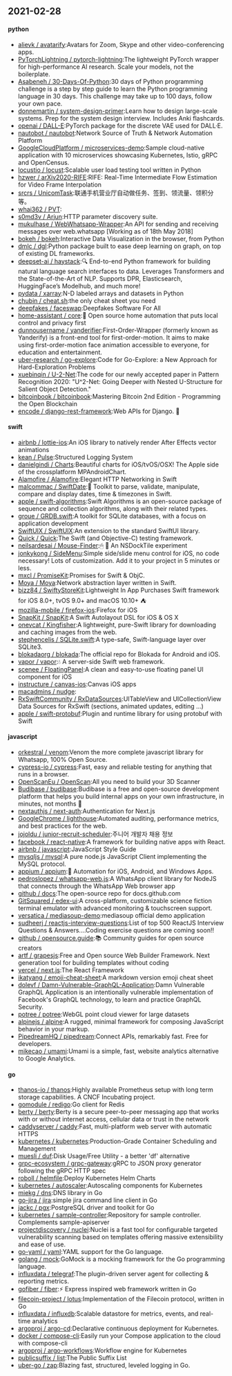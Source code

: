 ## 2021-02-28

#### python
* [alievk / avatarify](https://github.com/alievk/avatarify):Avatars for Zoom, Skype and other video-conferencing apps.
* [PyTorchLightning / pytorch-lightning](https://github.com/PyTorchLightning/pytorch-lightning):The lightweight PyTorch wrapper for high-performance AI research. Scale your models, not the boilerplate.
* [Asabeneh / 30-Days-Of-Python](https://github.com/Asabeneh/30-Days-Of-Python):30 days of Python programming challenge is a step by step guide to learn the Python programming language in 30 days. This challenge may take up to 100 days, follow your own pace.
* [donnemartin / system-design-primer](https://github.com/donnemartin/system-design-primer):Learn how to design large-scale systems. Prep for the system design interview. Includes Anki flashcards.
* [openai / DALL-E](https://github.com/openai/DALL-E):PyTorch package for the discrete VAE used for DALL·E.
* [nautobot / nautobot](https://github.com/nautobot/nautobot):Network Source of Truth & Network Automation Platform
* [GoogleCloudPlatform / microservices-demo](https://github.com/GoogleCloudPlatform/microservices-demo):Sample cloud-native application with 10 microservices showcasing Kubernetes, Istio, gRPC and OpenCensus.
* [locustio / locust](https://github.com/locustio/locust):Scalable user load testing tool written in Python
* [hzwer / arXiv2020-RIFE](https://github.com/hzwer/arXiv2020-RIFE):RIFE: Real-Time Intermediate Flow Estimation for Video Frame Interpolation
* [srcrs / UnicomTask](https://github.com/srcrs/UnicomTask):联通手机营业厅自动做任务、签到、领流量、领积分等。
* [whai362 / PVT](https://github.com/whai362/PVT):
* [s0md3v / Arjun](https://github.com/s0md3v/Arjun):HTTP parameter discovery suite.
* [mukulhase / WebWhatsapp-Wrapper](https://github.com/mukulhase/WebWhatsapp-Wrapper):An API for sending and receiving messages over web.whatsapp [Working as of 18th May 2018]
* [bokeh / bokeh](https://github.com/bokeh/bokeh):Interactive Data Visualization in the browser, from Python
* [dmlc / dgl](https://github.com/dmlc/dgl):Python package built to ease deep learning on graph, on top of existing DL frameworks.
* [deepset-ai / haystack](https://github.com/deepset-ai/haystack):🔍
End-to-end Python framework for building natural language search interfaces to data. Leverages Transformers and the State-of-the-Art of NLP. Supports DPR, Elasticsearch, HuggingFace’s Modelhub, and much more!
* [pydata / xarray](https://github.com/pydata/xarray):N-D labeled arrays and datasets in Python
* [chubin / cheat.sh](https://github.com/chubin/cheat.sh):the only cheat sheet you need
* [deepfakes / faceswap](https://github.com/deepfakes/faceswap):Deepfakes Software For All
* [home-assistant / core](https://github.com/home-assistant/core):🏡
Open source home automation that puts local control and privacy first
* [dunnousername / yanderifier](https://github.com/dunnousername/yanderifier):First-Order-Wrapper (formerly known as Yanderify) is a front-end tool for first-order-motion. It aims to make using first-order-motion face animation accessible to everyone, for education and entertainment.
* [uber-research / go-explore](https://github.com/uber-research/go-explore):Code for Go-Explore: a New Approach for Hard-Exploration Problems
* [xuebinqin / U-2-Net](https://github.com/xuebinqin/U-2-Net):The code for our newly accepted paper in Pattern Recognition 2020: "U^2-Net: Going Deeper with Nested U-Structure for Salient Object Detection."
* [bitcoinbook / bitcoinbook](https://github.com/bitcoinbook/bitcoinbook):Mastering Bitcoin 2nd Edition - Programming the Open Blockchain
* [encode / django-rest-framework](https://github.com/encode/django-rest-framework):Web APIs for Django.
🎸

#### swift
* [airbnb / lottie-ios](https://github.com/airbnb/lottie-ios):An iOS library to natively render After Effects vector animations
* [kean / Pulse](https://github.com/kean/Pulse):Structured Logging System
* [danielgindi / Charts](https://github.com/danielgindi/Charts):Beautiful charts for iOS/tvOS/OSX! The Apple side of the crossplatform MPAndroidChart.
* [Alamofire / Alamofire](https://github.com/Alamofire/Alamofire):Elegant HTTP Networking in Swift
* [malcommac / SwiftDate](https://github.com/malcommac/SwiftDate):🐔
Toolkit to parse, validate, manipulate, compare and display dates, time & timezones in Swift.
* [apple / swift-algorithms](https://github.com/apple/swift-algorithms):Swift Algorithms is an open-source package of sequence and collection algorithms, along with their related types.
* [groue / GRDB.swift](https://github.com/groue/GRDB.swift):A toolkit for SQLite databases, with a focus on application development
* [SwiftUIX / SwiftUIX](https://github.com/SwiftUIX/SwiftUIX):An extension to the standard SwiftUI library.
* [Quick / Quick](https://github.com/Quick/Quick):The Swift (and Objective-C) testing framework.
* [neilsardesai / Mouse-Finder](https://github.com/neilsardesai/Mouse-Finder):🖱
👀
An NSDockTile experiment
* [jonkykong / SideMenu](https://github.com/jonkykong/SideMenu):Simple side/slide menu control for iOS, no code necessary! Lots of customization. Add it to your project in 5 minutes or less.
* [mxcl / PromiseKit](https://github.com/mxcl/PromiseKit):Promises for Swift & ObjC.
* [Moya / Moya](https://github.com/Moya/Moya):Network abstraction layer written in Swift.
* [bizz84 / SwiftyStoreKit](https://github.com/bizz84/SwiftyStoreKit):Lightweight In App Purchases Swift framework for iOS 8.0+, tvOS 9.0+ and macOS 10.10+
⛺
* [mozilla-mobile / firefox-ios](https://github.com/mozilla-mobile/firefox-ios):Firefox for iOS
* [SnapKit / SnapKit](https://github.com/SnapKit/SnapKit):A Swift Autolayout DSL for iOS & OS X
* [onevcat / Kingfisher](https://github.com/onevcat/Kingfisher):A lightweight, pure-Swift library for downloading and caching images from the web.
* [stephencelis / SQLite.swift](https://github.com/stephencelis/SQLite.swift):A type-safe, Swift-language layer over SQLite3.
* [blokadaorg / blokada](https://github.com/blokadaorg/blokada):The official repo for Blokada for Android and iOS.
* [vapor / vapor](https://github.com/vapor/vapor):💧
A server-side Swift web framework.
* [scenee / FloatingPanel](https://github.com/scenee/FloatingPanel):A clean and easy-to-use floating panel UI component for iOS
* [instructure / canvas-ios](https://github.com/instructure/canvas-ios):Canvas iOS apps
* [macadmins / nudge](https://github.com/macadmins/nudge):
* [RxSwiftCommunity / RxDataSources](https://github.com/RxSwiftCommunity/RxDataSources):UITableView and UICollectionView Data Sources for RxSwift (sections, animated updates, editing ...)
* [apple / swift-protobuf](https://github.com/apple/swift-protobuf):Plugin and runtime library for using protobuf with Swift

#### javascript
* [orkestral / venom](https://github.com/orkestral/venom):Venom the more complete javascript library for Whatsapp, 100% Open Source.
* [cypress-io / cypress](https://github.com/cypress-io/cypress):Fast, easy and reliable testing for anything that runs in a browser.
* [OpenScanEu / OpenScan](https://github.com/OpenScanEu/OpenScan):All you need to build your 3D Scanner
* [Budibase / budibase](https://github.com/Budibase/budibase):Budibase is a free and open-source development platform that helps you build internal apps on your own infrastructure, in minutes, not months
🚀
* [nextauthjs / next-auth](https://github.com/nextauthjs/next-auth):Authentication for Next.js
* [GoogleChrome / lighthouse](https://github.com/GoogleChrome/lighthouse):Automated auditing, performance metrics, and best practices for the web.
* [jojoldu / junior-recruit-scheduler](https://github.com/jojoldu/junior-recruit-scheduler):주니어 개발자 채용 정보
* [facebook / react-native](https://github.com/facebook/react-native):A framework for building native apps with React.
* [airbnb / javascript](https://github.com/airbnb/javascript):JavaScript Style Guide
* [mysqljs / mysql](https://github.com/mysqljs/mysql):A pure node.js JavaScript Client implementing the MySQL protocol.
* [appium / appium](https://github.com/appium/appium):📱
Automation for iOS, Android, and Windows Apps.
* [pedroslopez / whatsapp-web.js](https://github.com/pedroslopez/whatsapp-web.js):A WhatsApp client library for NodeJS that connects through the WhatsApp Web browser app
* [github / docs](https://github.com/github/docs):The open-source repo for docs.github.com
* [GitSquared / edex-ui](https://github.com/GitSquared/edex-ui):A cross-platform, customizable science fiction terminal emulator with advanced monitoring & touchscreen support.
* [versatica / mediasoup-demo](https://github.com/versatica/mediasoup-demo):mediasoup official demo application
* [sudheerj / reactjs-interview-questions](https://github.com/sudheerj/reactjs-interview-questions):List of top 500 ReactJS Interview Questions & Answers....Coding exercise questions are coming soon!!
* [github / opensource.guide](https://github.com/github/opensource.guide):📚
Community guides for open source creators
* [artf / grapesjs](https://github.com/artf/grapesjs):Free and Open source Web Builder Framework. Next generation tool for building templates without coding
* [vercel / next.js](https://github.com/vercel/next.js):The React Framework
* [ikatyang / emoji-cheat-sheet](https://github.com/ikatyang/emoji-cheat-sheet):A markdown version emoji cheat sheet
* [dolevf / Damn-Vulnerable-GraphQL-Application](https://github.com/dolevf/Damn-Vulnerable-GraphQL-Application):Damn Vulnerable GraphQL Application is an intentionally vulnerable implementation of Facebook's GraphQL technology, to learn and practice GraphQL Security.
* [potree / potree](https://github.com/potree/potree):WebGL point cloud viewer for large datasets
* [alpinejs / alpine](https://github.com/alpinejs/alpine):A rugged, minimal framework for composing JavaScript behavior in your markup.
* [PipedreamHQ / pipedream](https://github.com/PipedreamHQ/pipedream):Connect APIs, remarkably fast. Free for developers.
* [mikecao / umami](https://github.com/mikecao/umami):Umami is a simple, fast, website analytics alternative to Google Analytics.

#### go
* [thanos-io / thanos](https://github.com/thanos-io/thanos):Highly available Prometheus setup with long term storage capabilities. A CNCF Incubating project.
* [gomodule / redigo](https://github.com/gomodule/redigo):Go client for Redis
* [berty / berty](https://github.com/berty/berty):Berty is a secure peer-to-peer messaging app that works with or without internet access, cellular data or trust in the network
* [caddyserver / caddy](https://github.com/caddyserver/caddy):Fast, multi-platform web server with automatic HTTPS
* [kubernetes / kubernetes](https://github.com/kubernetes/kubernetes):Production-Grade Container Scheduling and Management
* [muesli / duf](https://github.com/muesli/duf):Disk Usage/Free Utility - a better 'df' alternative
* [grpc-ecosystem / grpc-gateway](https://github.com/grpc-ecosystem/grpc-gateway):gRPC to JSON proxy generator following the gRPC HTTP spec
* [roboll / helmfile](https://github.com/roboll/helmfile):Deploy Kubernetes Helm Charts
* [kubernetes / autoscaler](https://github.com/kubernetes/autoscaler):Autoscaling components for Kubernetes
* [miekg / dns](https://github.com/miekg/dns):DNS library in Go
* [go-jira / jira](https://github.com/go-jira/jira):simple jira command line client in Go
* [jackc / pgx](https://github.com/jackc/pgx):PostgreSQL driver and toolkit for Go
* [kubernetes / sample-controller](https://github.com/kubernetes/sample-controller):Repository for sample controller. Complements sample-apiserver
* [projectdiscovery / nuclei](https://github.com/projectdiscovery/nuclei):Nuclei is a fast tool for configurable targeted vulnerability scanning based on templates offering massive extensibility and ease of use.
* [go-yaml / yaml](https://github.com/go-yaml/yaml):YAML support for the Go language.
* [golang / mock](https://github.com/golang/mock):GoMock is a mocking framework for the Go programming language.
* [influxdata / telegraf](https://github.com/influxdata/telegraf):The plugin-driven server agent for collecting & reporting metrics.
* [gofiber / fiber](https://github.com/gofiber/fiber):⚡️
Express inspired web framework written in Go
* [filecoin-project / lotus](https://github.com/filecoin-project/lotus):Implementation of the Filecoin protocol, written in Go
* [influxdata / influxdb](https://github.com/influxdata/influxdb):Scalable datastore for metrics, events, and real-time analytics
* [argoproj / argo-cd](https://github.com/argoproj/argo-cd):Declarative continuous deployment for Kubernetes.
* [docker / compose-cli](https://github.com/docker/compose-cli):Easily run your Compose application to the cloud with compose-cli
* [argoproj / argo-workflows](https://github.com/argoproj/argo-workflows):Workflow engine for Kubernetes
* [publicsuffix / list](https://github.com/publicsuffix/list):The Public Suffix List
* [uber-go / zap](https://github.com/uber-go/zap):Blazing fast, structured, leveled logging in Go.

